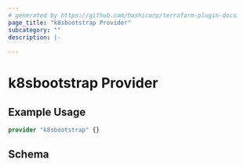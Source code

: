 ```yaml
---
# generated by https://github.com/hashicorp/terraform-plugin-docs
page_title: "k8sbootstrap Provider"
subcategory: ""
description: |-
  
---
```


# k8sbootstrap Provider



## Example Usage

```terraform
provider "k8sbootstrap" {}
```

<!-- schema generated by tfplugindocs -->
## Schema
